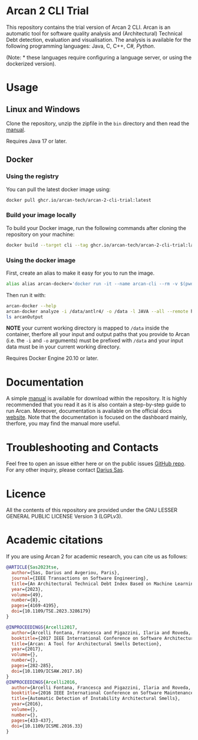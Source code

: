# Arcan 2 CLI Trial
This repository contains the trial version of Arcan 2 CLI.
Arcan is an automatic tool for software quality analysis and (Architectural) Technical Debt detection, evaluation and visualisation. 
The analysis is available for the following programming languages: Java, C, C++, C#*, Python*.

(Note: * these languages require configuring a language server, or using the dockerized version).

# Usage
## Linux and Windows
Clone the repository, unzip the zipfile in the `bin` directory and then read the [manual](MANUAL.pdf).

Requires Java 17 or later.

## Docker
### Using the registry
You can pull the latest docker image using:
```bash
docker pull ghcr.io/arcan-tech/arcan-2-cli-trial:latest
```

### Build your image locally
To build your Docker image, run the following commands after cloning the repository on your machine:
```bash
docker build --target cli --tag ghcr.io/arcan-tech/arcan-2-cli-trial:latest .
```

### Using the docker image
First, create an alias to make it easy for you to run the image.
```bash
alias alias arcan-docker='docker run -it --name arcan-cli --rm -v $(pwd):/data ghcr.io/arcan-tech/arcan-2-cli-trial:latest'
```
Then run it with:
```bash
arcan-docker --help
arcan-docker analyze -i /data/antlr4/ -o /data -l JAVA --all --remote https://github.com/antlr/antlr4
ls arcanOutput
```
**NOTE** your current working directory is mapped to `/data` inside the container, therfore all your input and output paths that you provide to Arcan (i.e. the `-i` and `-o` arguments) must be prefixed with `/data` and your input data must be in your current working directory.

Requires Docker Engine 20.10 or later.

# Documentation
A simple [manual](MANUAL.pdf) is available for download within the repository. It is highly recommended that you read it as it is also contain a step-by-step guide to run Arcan.
Moreover, documentation is available on the official docs [website](https://docs.arcan.tech/2.9.0/). Note that the documentation is focused on the dashboard mainly, therfore, you may find the manual more useful.

# Troubleshooting and Contacts
Feel free to open an issue either here or on the public issues [GitHub repo](https://github.com/Arcan-Tech/arcan-issues-public/issues). For any other inquiry, please contact [Darius Sas](https://github.com/darius-sas).

# Licence
All the contents of this repository are provided under the GNU LESSER GENERAL PUBLIC LICENSE Version 3 (LGPLv3).

# Academic citations
If you are using Arcan 2 for academic research, you can cite us as follows:

```bibtex
@ARTICLE{Sas2023tse,
  author={Sas, Darius and Avgeriou, Paris},
  journal={IEEE Transactions on Software Engineering}, 
  title={An Architectural Technical Debt Index Based on Machine Learning and Architectural Smells}, 
  year={2023},
  volume={49},
  number={8},
  pages={4169-4195},
  doi={10.1109/TSE.2023.3286179}
}

@INPROCEEDINGS{Arcelli2017,
  author={Arcelli Fontana, Francesca and Pigazzini, Ilaria and Roveda, Riccardo and Tamburri, Damian and Zanoni, Marco and Di Nitto, Elisabetta},
  booktitle={2017 IEEE International Conference on Software Architecture Workshops (ICSAW)}, 
  title={Arcan: A Tool for Architectural Smells Detection}, 
  year={2017},
  volume={},
  number={},
  pages={282-285},
  doi={10.1109/ICSAW.2017.16}
}
@INPROCEEDINGS{Arcelli2016,
  author={Arcelli Fontana, Francesca and Pigazzini, Ilaria and Roveda, Riccardo and Zanoni, Marco},
  booktitle={2016 IEEE International Conference on Software Maintenance and Evolution (ICSME)}, 
  title={Automatic Detection of Instability Architectural Smells}, 
  year={2016},
  volume={},
  number={},
  pages={433-437},
  doi={10.1109/ICSME.2016.33}
}

```
